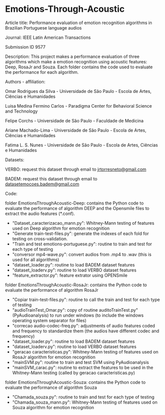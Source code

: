 # Emotions-Through-Acoustic
Article title: Performance evaluation of emotion recognition algorithms in Brazilian Portuguese language audios

Journal: IEEE Latin American Transactions

Submission ID 9577

Description: This project makes a performance evaluation of three algorithms which make a emotion recognition using acoustic features: Deep, RosaJr and Souza. Each folder contains the code used to evaluate the performance for each algorithm. 

Authors - affiliation:

Omar Rodrigues da Silva - Universidade de São Paulo - Escola de Artes, Ciências e Humanidades

Luisa Medina Fermino Carlos - Paradigma Center for Behavioral Science and Technology

Felipe Corchs - Universidade de São Paulo - Faculdade de Medicina

Ariane Machado-Lima - Universidade de São Paulo - Escola de Artes, Ciências e Humanidades

Fatima L. S. Nunes - Universidade de São Paulo - Escola de Artes, Ciências e Humanidades 

Datasets:

VERBO: request this dataset through email to jrtorresneto@gmail.com

BADEM: request this dataset through email to datasetemocoes.badem@gmail.com

Code:

folder EmotionsThroughAcoustic-Deep: contains the Python code to evaluate the performance of algorithm DEEP and the Opensmile files to extract the audio features (*.conf). 

- "Dataset_caracterizacao_mann.py": Whitney-Mann testing of features used on Deep algorithm for emotion recognition
- "Generate train-test-files.py": generate the indexes of each fold for testing on cross-validation.
- "Train and test emotions-portuguese.py": routine to train and test for each type of testing
- "conversor mp4-wave.py": convert audios from .mp4 to .wav (this is used for all algorithms)
- "dataset_loader.py": routine to load BADEM dataset features
- "dataset_loaderv.py": routine to load VERBO dataset features
- "feature_extractor.py": feature extrator using OPENSmile

folder EmotionsThroughAcoustic-RosaJr: contains the Python code to evaluate the performance of algorithm RosaJr
- "Copiar train-test-files.py": routine to call the train and test for each type of testing
- "audioTrainTest_Omar.py": copy of routine auditoTrainTest.py" (PyAudioanalysis) to run under windows (to include the windows operating system separator for files)
- "correcao audio-codec-freq.py": adjustments of audio features coded and frequency to standardize them (the audios have different codec and frequency)
- "dataset_loader.py": routine to load BADEM dataset features
- "dataset_loaderv.py": routine to load VERBO dataset features
- "geracao caracteristicas.py": Whitney-Mann testing of features used on RosaJr algorithm for emotion recognition
- "mainSVM.py": routine to train and test SVM using PyAudioanalysis
- "mainSVM_carac.py": routine to extract the features to be used in the Whitney-Mann testing (called by geracao caracteristicas.py)

folder EmotionsThroughAcoustic-Souza: contains the Python code to evaluate the performance of algorithm Souza
- "Chamada_souza.py": routine to train and test for each type of testing
- "Chamada_souza_mann.py": Whitney-Mann testing of features used on Souza algorithm for emotion recognition

